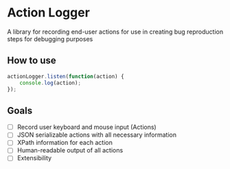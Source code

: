 # Action Logger
A library for recording end-user actions for use in creating bug reproduction steps for debugging purposes

## How to use
```javascript
actionLogger.listen(function(action) {  
    console.log(action);  
});  
```

## Goals
- [ ] Record user keyboard and mouse input (Actions)  
- [ ] JSON serializable actions with all necessary information  
- [ ] XPath information for each action
- [ ] Human-readable output of all actions  
- [ ] Extensibility  
